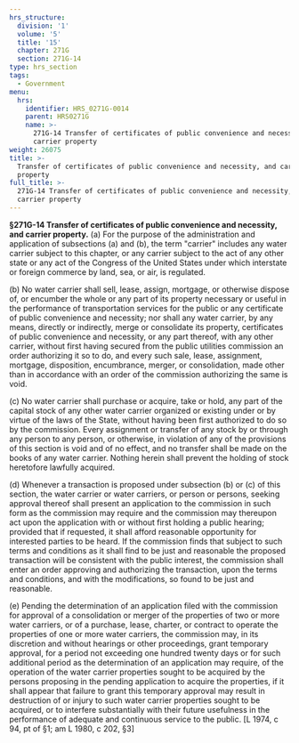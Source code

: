 ```yaml
---
hrs_structure:
  division: '1'
  volume: '5'
  title: '15'
  chapter: 271G
  section: 271G-14
type: hrs_section
tags:
  - Government
menu:
  hrs:
    identifier: HRS_0271G-0014
    parent: HRS0271G
    name: >-
      271G-14 Transfer of certificates of public convenience and necessity, and
      carrier property
weight: 26075
title: >-
  Transfer of certificates of public convenience and necessity, and carrier
  property
full_title: >-
  271G-14 Transfer of certificates of public convenience and necessity, and
  carrier property
---
```

**§271G-14 Transfer of certificates of public convenience and necessity, and carrier property.** (a) For the purpose of the administration and application of subsections (a) and (b), the term "carrier" includes any water carrier subject to this chapter, or any carrier subject to the act of any other state or any act of the Congress of the United States under which interstate or foreign commerce by land, sea, or air, is regulated.

(b) No water carrier shall sell, lease, assign, mortgage, or otherwise dispose of, or encumber the whole or any part of its property necessary or useful in the performance of transportation services for the public or any certificate of public convenience and necessity; nor shall any water carrier, by any means, directly or indirectly, merge or consolidate its property, certificates of public convenience and necessity, or any part thereof, with any other carrier, without first having secured from the public utilities commission an order authorizing it so to do, and every such sale, lease, assignment, mortgage, disposition, encumbrance, merger, or consolidation, made other than in accordance with an order of the commission authorizing the same is void.

(c) No water carrier shall purchase or acquire, take or hold, any part of the capital stock of any other water carrier organized or existing under or by virtue of the laws of the State, without having been first authorized to do so by the commission. Every assignment or transfer of any stock by or through any person to any person, or otherwise, in violation of any of the provisions of this section is void and of no effect, and no transfer shall be made on the books of any water carrier. Nothing herein shall prevent the holding of stock heretofore lawfully acquired.

(d) Whenever a transaction is proposed under subsection (b) or (c) of this section, the water carrier or water carriers, or person or persons, seeking approval thereof shall present an application to the commission in such form as the commission may require and the commission may thereupon act upon the application with or without first holding a public hearing; provided that if requested, it shall afford reasonable opportunity for interested parties to be heard. If the commission finds that subject to such terms and conditions as it shall find to be just and reasonable the proposed transaction will be consistent with the public interest, the commission shall enter an order approving and authorizing the transaction, upon the terms and conditions, and with the modifications, so found to be just and reasonable.

(e) Pending the determination of an application filed with the commission for approval of a consolidation or merger of the properties of two or more water carriers, or of a purchase, lease, charter, or contract to operate the properties of one or more water carriers, the commission may, in its discretion and without hearings or other proceedings, grant temporary approval, for a period not exceeding one hundred twenty days or for such additional period as the determination of an application may require, of the operation of the water carrier properties sought to be acquired by the persons proposing in the pending application to acquire the properties, if it shall appear that failure to grant this temporary approval may result in destruction of or injury to such water carrier properties sought to be acquired, or to interfere substantially with their future usefulness in the performance of adequate and continuous service to the public. [L 1974, c 94, pt of §1; am L 1980, c 202, §3]